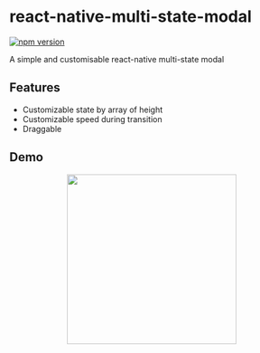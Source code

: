 
# react-native-multi-state-modal
[![npm version](https://badge.fury.io/js/react-native-multi-state-modal.svg)](https://badge.fury.io/js/react-native-multi-state-modal)

A simple and customisable react-native multi-state modal

## Features
- Customizable state by array of height
- Customizable speed during transition
- Draggable 

## Demo

<p align="center">
<img src="https://media.giphy.com/media/d3OFXjp1MpPrLenu/giphy.gif" height="300" />
</p>
